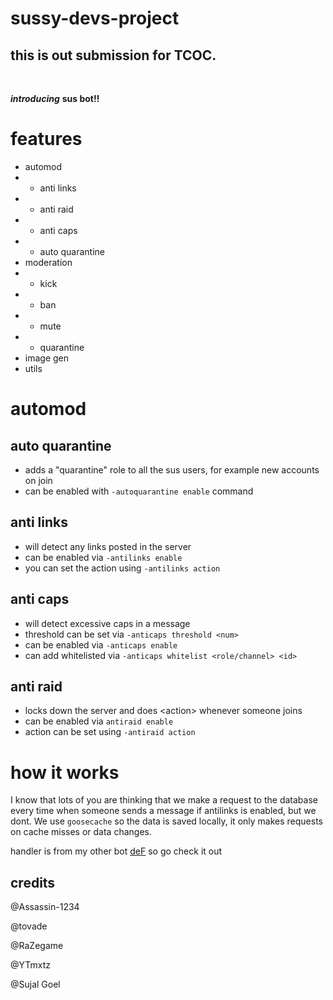 # sussy-devs-project

## this is out submission for TCOC.

<br>

***introducing*** **sus bot!!**
<br>

# features
- automod
- - anti links
- - anti raid
- - anti caps
- - auto quarantine
- moderation
- - kick
- - ban
- - mute
- - quarantine
- image gen
- utils

# automod

## auto quarantine

- adds a "quarantine" role to all the sus users, for example new accounts on join
- can be enabled with `-autoquarantine enable` command

## anti links

- will detect any links posted in the server
- can be enabled via `-antilinks enable`
- you can set the action using `-antilinks action`

## anti caps

- will detect excessive caps in a message
- threshold can be set via `-anticaps threshold <num>`
- can be enabled via `-anticaps enable`
- can add whitelisted via `-anticaps whitelist <role/channel> <id>`

## anti raid

- locks down the server and does \<action\> whenever someone joins
- can be enabled via `antiraid enable`
- action can be set using `-antiraid action`

# how it works

I know that lots of you are thinking that we make a request to the database every time when someone sends a message if antilinks is enabled, but we dont. We use `goosecache` so the data is saved locally, it only makes requests on cache misses or data changes.


handler is from my other bot [deF](https://top.gg/bot/783306479721512960) so go check it out

## credits

@Assassin-1234

@tovade

@RaZegame

@YTmxtz

@Sujal Goel